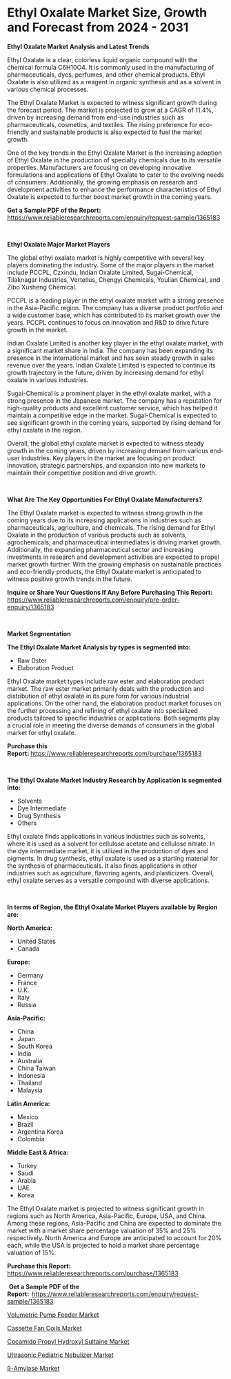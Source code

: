 <p><h1>Ethyl Oxalate Market Size, Growth and Forecast from 2024 - 2031</h1></p><p><strong>Ethyl Oxalate Market Analysis and Latest Trends</strong></p>
<p><p>Ethyl Oxalate is a clear, colorless liquid organic compound with the chemical formula C6H10O4. It is commonly used in the manufacturing of pharmaceuticals, dyes, perfumes, and other chemical products. Ethyl Oxalate is also utilized as a reagent in organic synthesis and as a solvent in various chemical processes.</p><p>The Ethyl Oxalate Market is expected to witness significant growth during the forecast period. The market is projected to grow at a CAGR of 11.4%, driven by increasing demand from end-use industries such as pharmaceuticals, cosmetics, and textiles. The rising preference for eco-friendly and sustainable products is also expected to fuel the market growth.</p><p>One of the key trends in the Ethyl Oxalate Market is the increasing adoption of Ethyl Oxalate in the production of specialty chemicals due to its versatile properties. Manufacturers are focusing on developing innovative formulations and applications of Ethyl Oxalate to cater to the evolving needs of consumers. Additionally, the growing emphasis on research and development activities to enhance the performance characteristics of Ethyl Oxalate is expected to further boost market growth in the coming years.</p></p>
<p><strong>Get a Sample PDF of the Report:&nbsp;</strong> <a href="https://www.reliableresearchreports.com/enquiry/request-sample/1365183">https://www.reliableresearchreports.com/enquiry/request-sample/1365183</a></p>
<p>&nbsp;</p>
<p><strong>Ethyl Oxalate Major Market Players</strong></p>
<p><p>The global ethyl oxalate market is highly competitive with several key players dominating the industry. Some of the major players in the market include PCCPL, Czxindu, Indian Oxalate Limited, Sugai-Chemical, Tilaknagar Industries, Vertellus, Chengyi Chemicals, Youlian Chemical, and Zibo Xusheng Chemical.</p><p>PCCPL is a leading player in the ethyl oxalate market with a strong presence in the Asia-Pacific region. The company has a diverse product portfolio and a wide customer base, which has contributed to its market growth over the years. PCCPL continues to focus on innovation and R&D to drive future growth in the market.</p><p>Indian Oxalate Limited is another key player in the ethyl oxalate market, with a significant market share in India. The company has been expanding its presence in the international market and has seen steady growth in sales revenue over the years. Indian Oxalate Limited is expected to continue its growth trajectory in the future, driven by increasing demand for ethyl oxalate in various industries.</p><p>Sugai-Chemical is a prominent player in the ethyl oxalate market, with a strong presence in the Japanese market. The company has a reputation for high-quality products and excellent customer service, which has helped it maintain a competitive edge in the market. Sugai-Chemical is expected to see significant growth in the coming years, supported by rising demand for ethyl oxalate in the region.</p><p>Overall, the global ethyl oxalate market is expected to witness steady growth in the coming years, driven by increasing demand from various end-user industries. Key players in the market are focusing on product innovation, strategic partnerships, and expansion into new markets to maintain their competitive position and drive growth.</p></p>
<p>&nbsp;</p>
<p><strong>What Are The Key Opportunities For Ethyl Oxalate Manufacturers?</strong></p>
<p><p>The Ethyl Oxalate market is expected to witness strong growth in the coming years due to its increasing applications in industries such as pharmaceuticals, agriculture, and chemicals. The rising demand for Ethyl Oxalate in the production of various products such as solvents, agrochemicals, and pharmaceutical intermediates is driving market growth. Additionally, the expanding pharmaceutical sector and increasing investments in research and development activities are expected to propel market growth further. With the growing emphasis on sustainable practices and eco-friendly products, the Ethyl Oxalate market is anticipated to witness positive growth trends in the future.</p></p>
<p><strong>Inquire or Share Your Questions If Any Before Purchasing This Report:</strong> <a href="https://www.reliableresearchreports.com/enquiry/pre-order-enquiry/1365183">https://www.reliableresearchreports.com/enquiry/pre-order-enquiry/1365183</a></p>
<p>&nbsp;</p>
<p><strong>Market Segmentation</strong></p>
<p><strong>The Ethyl Oxalate Market Analysis by types is segmented into:</strong></p>
<p><ul><li>Raw Dster</li><li>Elaboration Product</li></ul></p>
<p><p>Ethyl Oxalate market types include raw ester and elaboration product market. The raw ester market primarily deals with the production and distribution of ethyl oxalate in its pure form for various industrial applications. On the other hand, the elaboration product market focuses on the further processing and refining of ethyl oxalate into specialized products tailored to specific industries or applications. Both segments play a crucial role in meeting the diverse demands of consumers in the global market for ethyl oxalate.</p></p>
<p><strong>Purchase this Report:&nbsp;</strong><a href="https://www.reliableresearchreports.com/purchase/1365183">https://www.reliableresearchreports.com/purchase/1365183</a></p>
<p>&nbsp;</p>
<p><strong>The Ethyl Oxalate Market Industry Research by Application is segmented into:</strong></p>
<p><ul><li>Solvents</li><li>Dye Intermediate</li><li>Drug Synthesis</li><li>Others</li></ul></p>
<p><p>Ethyl oxalate finds applications in various industries such as solvents, where it is used as a solvent for cellulose acetate and cellulose nitrate. In the dye intermediate market, it is utilized in the production of dyes and pigments. In drug synthesis, ethyl oxalate is used as a starting material for the synthesis of pharmaceuticals. It also finds applications in other industries such as agriculture, flavoring agents, and plasticizers. Overall, ethyl oxalate serves as a versatile compound with diverse applications.</p></p>
<p>&nbsp;</p>
<p><strong>In terms of Region, the Ethyl Oxalate Market Players available by Region are:</strong></p>
<p>
    <p> <strong> North America: </strong>
        <ul>
            <li>United States</li>
            <li>Canada</li>
        </ul>
        </p> 
    <p> <strong> Europe: </strong>
        <ul>
            <li>Germany</li>
            <li>France</li>
            <li>U.K.</li>
            <li>Italy</li>
            <li>Russia</li>
        </ul>
        </p> 
    <p> <strong> Asia-Pacific: </strong>
        <ul>
            <li>China</li>
            <li>Japan</li>
            <li>South Korea</li>
            <li>India</li>
            <li>Australia</li>
            <li>China Taiwan</li>
            <li>Indonesia</li>
            <li>Thailand</li>
            <li>Malaysia</li>
        </ul>
        </p> 
    <p> <strong> Latin America: </strong>
        <ul>
            <li>Mexico</li>
            <li>Brazil</li>
            <li>Argentina Korea</li>
            <li>Colombia</li>
        </ul>
        </p> 
    <p> <strong> Middle East & Africa: </strong>
        <ul>
            <li>Turkey</li>
            <li>Saudi</li>
            <li>Arabia</li>
            <li>UAE</li>
            <li>Korea</li>
        </ul>
    </p>
    </p>
<p><p>The Ethyl Oxalate market is projected to witness significant growth in regions such as North America, Asia-Pacific, Europe, USA, and China. Among these regions, Asia-Pacific and China are expected to dominate the market with a market share percentage valuation of 35% and 25% respectively. North America and Europe are anticipated to account for 20% each, while the USA is projected to hold a market share percentage valuation of 15%.</p></p>
<p><strong>Purchase this Report: </strong><a href="https://www.reliableresearchreports.com/purchase/1365183">https://www.reliableresearchreports.com/purchase/1365183</a></p>
<p>&nbsp;<strong>Get a Sample PDF of the Report:&nbsp;&nbsp;</strong><a href="https://www.reliableresearchreports.com/enquiry/request-sample/1365183">https://www.reliableresearchreports.com/enquiry/request-sample/1365183</a></p>
<p><strong></strong></p>
<p><p><a href="https://medium.com/p/a24068cb776f/edit">Volumetric Pump Feeder Market</a></p><p><a href="https://medium.com/p/cd57d9df407e/edit">Cassette Fan Coils Market</a></p><p><a href="https://github.com/Whitneyboyettebo9kiw7yr13/Market-Research-Report-List-1/blob/main/cocamido-propyl-hydroxyl-sultaine-market.md">Cocamido Propyl Hydroxyl Sultaine Market</a></p><p><a href="https://medium.com/p/61abc9424a40/edit">Ultrasonic Pediatric Nebulizer Market</a></p><p><a href="https://github.com/PeterParrish5/Market-Research-Report-List-3/blob/main/b-amylase-market.md">β-Amylase Market</a></p></p>